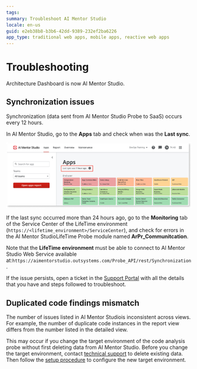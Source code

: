 ```yaml
---
tags:
summary: Troubleshoot AI Mentor Studio
locale: en-us
guid: e2eb38b8-b3b6-42dd-9389-232ef2ba6226
app_type: traditional web apps, mobile apps, reactive web apps
---
```


# Troubleshooting

<div class="info" markdown="1">

Architecture Dashboard is now AI Mentor Studio.

</div>

## Synchronization issues

Synchronization (data sent from AI Mentor Studio Probe to SaaS) occurs every 12 hours.

In AI Mentor Studio, go to the **Apps** tab and check when was the **Last sync**.

![Sync date and time in the AI Mentor Studio canvas](images/latest-sync-ams.png)

If the last sync occurred more than 24 hours ago, go to the **Monitoring** tab of the Service Center of the LifeTime environment (`https://<lifetime_environment>/ServiceCenter`), and check for errors in the AI Mentor StudioLifeTime Probe module named **ArPr_Communitcation**.

Note that the **LifeTime environment** must be able to connect to AI Mentor Studio Web Service available at:`https://aimentorstudio.outsystems.com/Probe_API/rest/Synchronization`.

If the issue persists, open a ticket in the [Support Portal](https://www.outsystems.com/goto/submit-support-case) with all the details that you have and steps followed to troubleshoot.

## Duplicated code findings mismatch  

The number of issues listed in AI Mentor Studiois inconsistent across views. For example, the number of duplicate code instances in the report view differs from the number listed in the detailed view.

This may occur if you change the target environment of the code analysis probe without first deleting data from AI Mentor Studio. Before you change the target environment, contact [technical support](https://success.outsystems.com/Support/Enterprise_Customers/OutSystems_Support/01_Contact_OutSystems_technical_support) to delete existing data. Then follow the [setup procedure](how-setup.md) to configure the new target environment.
